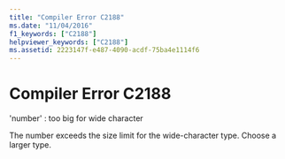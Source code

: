 ```yaml
---
title: "Compiler Error C2188"
ms.date: "11/04/2016"
f1_keywords: ["C2188"]
helpviewer_keywords: ["C2188"]
ms.assetid: 2223147f-e487-4090-acdf-75ba4e1114f6
---
```

# Compiler Error C2188

'number' : too big for wide character

The number exceeds the size limit for the wide-character type. Choose a larger type.
